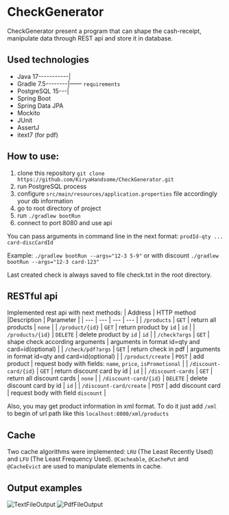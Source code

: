 # CheckGenerator

CheckGenerator present a program that can shape the cash-receipt, manipulate data through REST api and store it in database.


## Used technologies
* Java 17-----------|
* Gradle 7.5--------|—— `requirements`
* PostgreSQL 15---|
* Spring Boot
* Spring Data JPA
* Mockito
* JUnit
* AssertJ
* itext7 (for pdf)

## How to use:
1. clone this repository ```git clone https://github.com/KiryaHandsome/CheckGenerator.git```
2. run PostgreSQL process
3. configure `src/main/resources/application.properties` file accordingly your db information
4. go to root directory of project 
5. run ```./gradlew bootRun```
6. connect to port 8080 and use api

You can pass arguments in command line in the next format:
```prodId-qty ... card-discCardId```

Example:
```./gradlew bootRun --args="12-3 5-9"``` or with discount ```./gradlew bootRun --args="12-3 card-123"```

Last created check is always saved to file check.txt in the root directory.

## RESTful api
Implemented rest api with next methods:
| Address | HTTP method |Description | Parameter |
| --- | --- | --- | --- |
| `/products` | `GET` | return all products | `none` |
| `/product/{id}` | `GET` | return product by `id` | `id` |
| `/products/{id}` | `DELETE` | delete product by `id` | `id` |
| `/check?args` | `GET` | shape check according arguments | arguments in format id=qty and card=id(optional) |
| `/check/pdf?args` | `GET` | return check in pdf | arguments in format id=qty and card=id(optional) |
| `/product/create` | `POST` | add product | request body with fields: `name`, `price`, `isPromotional` |
| `/discount-card/{id}` | `GET` | return discount card by id | `id` |
| `/discount-cards` | `GET` | return all discount cards | `none` |
| `/discount-card/{id}` | `DELETE` | delete discount card by id | `id` |
| `/discount-card/create` | `POST` | add discount card | request body with field `discount` |

Also, you may get product information in xml format. To do it just add `/xml`
to begin of url path like this `localhost:8080/xml/products`

## Cache
Two cache algorithms were implemented: `LRU` (The Least Recently Used) and `LFU` (The Least Frequency Used).
`@Cacheable`, `@CachePut` and `@CacheEvict` are used to manipulate elements in cache. 

## Output examples
![TextFileOutput](images/pdfCheckExample.jpg)
![PdfFileOutput](images/txtCheckExample.jpg)
